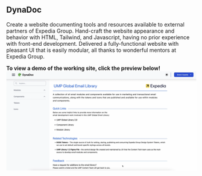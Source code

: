 ## DynaDoc
Create a website documenting tools and resources available to external partners of Expedia Group. Hand-craft the website appearance and 
behavior with HTML, Tailwind, and Javascript, having no prior experience with front-end development. Delivered a fully-functional website 
with pleasant UI that is easily modular, all thanks to wonderful mentors at Expedia Group.

**To view a demo of the working site, click the preview below!**
[![DynaDoc Demo Preview](dynadoc_preview.png)]([multi_esm_agu_poster.pdf](https://youtu.be/XgNfUljjj8U))
